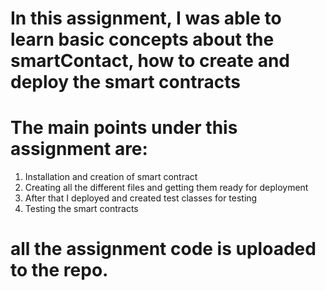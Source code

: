 # In this assignment, I was able to learn basic concepts about the smartContact, how to create and deploy the smart contracts

# The main points under this assignment are: 
1. Installation and creation of smart contract 
2. Creating all the different files and getting them ready for deployment
3. After that I deployed and created test classes for testing
4. Testing the smart contracts

# all the assignment code is uploaded to the repo. 

